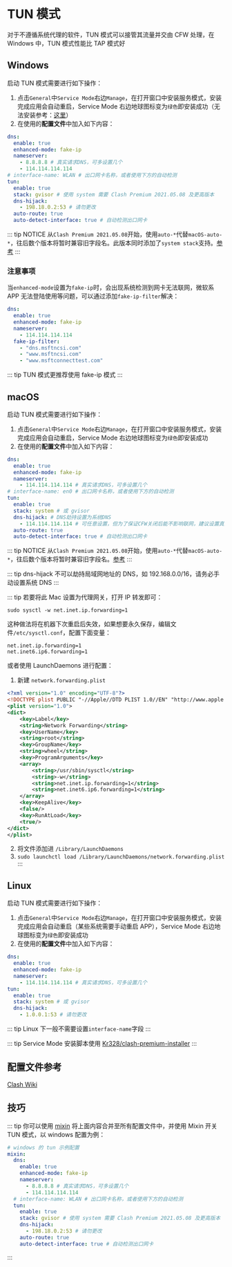 # TUN 模式

对于不遵循系统代理的软件，TUN 模式可以接管其流量并交由 CFW 处理，在 Windows 中，TUN 模式性能比 TAP 模式好

## Windows

启动 TUN 模式需要进行如下操作：

1. 点击`General`中`Service Mode`右边`Manage`，在打开窗口中安装服务模式，安装完成应用会自动重启，Service Mode 右边地球图标变为`绿色`即安装成功（无法安装参考：[这里](./questions.md#service-mode-无法安装-windows)）
2. 在使用的**配置文件**中加入如下内容：

```yaml
dns:
  enable: true
  enhanced-mode: fake-ip
  nameserver:
    - 8.8.8.8 # 真实请求DNS，可多设置几个
    - 114.114.114.114
# interface-name: WLAN # 出口网卡名称，或者使用下方的自动检测
tun:
  enable: true
  stack: gvisor # 使用 system 需要 Clash Premium 2021.05.08 及更高版本
  dns-hijack:
    - 198.18.0.2:53 # 请勿更改
  auto-route: true
  auto-detect-interface: true # 自动检测出口网卡
```

::: tip NOTICE
从`Clash Premium 2021.05.08`开始，使用`auto-*`代替`macOS-auto-*`，往后数个版本将暂时兼容旧字段名。此版本同时添加了`system stack`支持。[参考](https://github.com/Dreamacro/clash/releases/tag/premium)
:::

### 注意事项

当`enhanced-mode`设置为`fake-ip`时，会出现系统检测到网卡无法联网，微软系 APP 无法登陆使用等问题，可以通过添加`fake-ip-filter`解决：

```yaml
dns:
  enable: true
  enhanced-mode: fake-ip
  nameserver:
    - 114.114.114.114
  fake-ip-filter:
    - "dns.msftncsi.com"
    - "www.msftncsi.com"
    - "www.msftconnecttest.com"
```

::: tip
TUN 模式更推荐使用 fake-ip 模式
:::

## macOS

启动 TUN 模式需要进行如下操作：

1. 点击`General`中`Service Mode`右边`Manage`，在打开窗口中安装服务模式，安装完成应用会自动重启，Service Mode 右边地球图标变为`绿色`即安装成功
2. 在使用的**配置文件**中加入如下内容：

```yaml
dns:
  enable: true
  enhanced-mode: fake-ip
  nameserver:
    - 114.114.114.114 # 真实请求DNS，可多设置几个
# interface-name: en0 # 出口网卡名称，或者使用下方的自动检测
tun:
  enable: true
  stack: system # 或 gvisor
  dns-hijack: # DNS劫持设置为系统DNS
    - 114.114.114.114 # 可任意设置，但为了保证CFW关闭后能不影响联网，建议设置真实能访问的DNS服务器
  auto-route: true
  auto-detect-interface: true # 自动检测出口网卡
```

::: tip NOTICE
从`Clash Premium 2021.05.08`开始，使用`auto-*`代替`macOS-auto-*`，往后数个版本将暂时兼容旧字段名。[参考](https://github.com/Dreamacro/clash/releases/tag/premium)
:::

::: tip
dns-hijack 不可以劫持局域网地址的 DNS，如 192.168.0.0/16，请务必手动设置系统 DNS
:::

::: tip
若要将此 Mac 设置为代理网关，打开 IP 转发即可：

```
sudo sysctl -w net.inet.ip.forwarding=1
```

这种做法将在机器下次重启后失效，如果想要永久保存，编辑文件`/etc/sysctl.conf`，配置下面变量：

```
net.inet.ip.forwarding=1
net.inet6.ip6.forwarding=1
```

或者使用 LaunchDaemons 进行配置：

1. 新建 `network.forwarding.plist`

```xml
<?xml version="1.0" encoding="UTF-8"?>
<!DOCTYPE plist PUBLIC "-//Apple//DTD PLIST 1.0//EN" "http://www.apple.com/DTDs/PropertyList-1.0.dtd">
<plist version="1.0">
<dict>
    <key>Label</key>
    <string>Network Forwarding</string>
    <key>UserName</key>
    <string>root</string>
    <key>GroupName</key>
    <string>wheel</string>
    <key>ProgramArguments</key>
    <array>
        <string>/usr/sbin/sysctl</string>
        <string>-w</string>
        <string>net.inet.ip.forwarding=1</string>
        <string>net.inet6.ip6.forwarding=1</string>
    </array>
    <key>KeepAlive</key>
    <false/>
    <key>RunAtLoad</key>
    <true/>
</dict>
</plist>
```

2. 将文件添加进 `/Library/LaunchDaemons`
3. `sudo launchctl load /Library/LaunchDaemons/network.forwarding.plist`
   :::

## Linux

启动 TUN 模式需要进行如下操作：

1. 点击`General`中`Service Mode`右边`Manage`，在打开窗口中安装服务模式，安装完成应用会自动重启（某些系统需要手动重启 APP），Service Mode 右边地球图标变为`绿色`即安装成功
2. 在使用的**配置文件**中加入如下内容：

```yaml
dns:
  enable: true
  enhanced-mode: fake-ip
  nameserver:
    - 114.114.114.114 # 真实请求DNS，可多设置几个
tun:
  enable: true
  stack: system # 或 gvisor
  dns-hijack:
    - 1.0.0.1:53 # 请勿更改
```

::: tip
Linux 下一般不需要设置`interface-name`字段
:::

::: tip
Service Mode 安装脚本使用 [Kr328/clash-premium-installer](https://github.com/Kr328/clash-premium-installer)
:::

## 配置文件参考

[Clash Wiki](https://github.com/Dreamacro/clash/wiki/Premium-Core-Features)

## 技巧

::: tip
你可以使用 [mixin](/contents/mixin.md) 将上面内容合并至所有配置文件中，并使用 Mixin 开关 TUN 模式，以 windows 配置为例：
```yaml
# windows 的 tun 示例配置
mixin:
  dns:
    enable: true
    enhanced-mode: fake-ip
    nameserver:
      - 8.8.8.8 # 真实请求DNS，可多设置几个
      - 114.114.114.114
  # interface-name: WLAN # 出口网卡名称，或者使用下方的自动检测
  tun:
    enable: true
    stack: gvisor # 使用 system 需要 Clash Premium 2021.05.08 及更高版本
    dns-hijack:
      - 198.18.0.2:53 # 请勿更改
    auto-route: true
    auto-detect-interface: true # 自动检测出口网卡
```
:::
